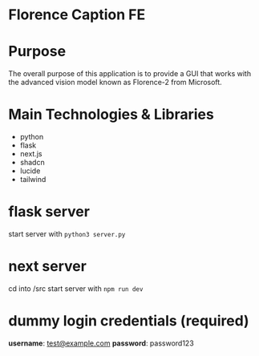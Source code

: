 # Florence Caption FE

# Purpose

The overall purpose of this application is to provide a GUI that works with the advanced vision model known as Florence-2 from Microsoft.

# Main Technologies & Libraries

-   python
-   flask
-   next.js
-   shadcn
-   lucide
-   tailwind

# flask server

start server with `python3 server.py`

# next server
cd into /src
start server with `npm run dev`

# dummy login credentials (required)

**username**: test@example.com
**password**: password123
